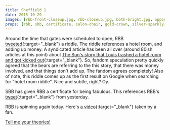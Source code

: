 ```yaml
---
title: Sheffield 1
date: 2015-10-29
images: [rbb-front-closeup.jpg, rbb-closeup.jpg, both-bright.jpg, opposite.jpg, certificate.png, certificate.jpg, feet-stickers.jpg, salon-sticker.jpg, twitter.jpg]
props: [rbb, sbb, certificate, salon-chair, gold-crown, silver-sparkly-crown, bondage-gear, aviators, freddie-mustache, harley-jacket, rainbow-shirt, heeled-black-boots, blue-happy-sticker, green-happy-sticker, leather-chaps, studded-black-choker]
---
```

Around the time that gates were scheduled to open, RBB [tweeted](https://twitter.com/Rbbsbbofficial/status/659800563274678272){:target="_blank"} a riddle. The riddle references a hotel room, and adding up money. A syndicated article has been all over (around 80ish articles at this point) about [The Sun's story that Louis trashed a hotel room and got kicked out](){:target="_blank"}. So, fandom speculation pretty quickly agreed that the bears are referring to the this story, that there was money involved, and that things don't add up. The fandom agrees completely! Also of note, this riddle comes up as the first result on Google when searching for "hotel room riddle". Nice and subtle, right? Oy.

SBB has given RBB a certificate for being fabulous. This references RBB's [tweet](https://twitter.com/Rbbsbbofficial/status/659420881018626048){:target="_blank"} from yesterday.

RBB is spinning again today. Here's [a video](http://happy1days.tumblr.com/post/132161272373/ittybird-sheffield-1){:target="_blank"} taken by a fan.

[Tell me your theories!]({{site.baseurl}}contribute)
